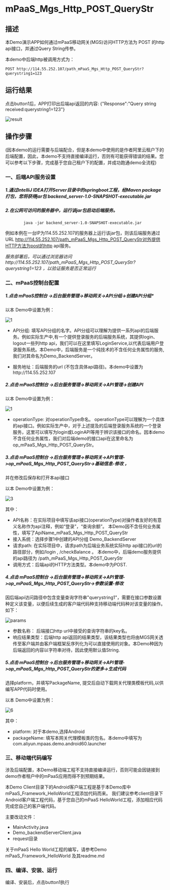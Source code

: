# mPaaS_Mgs_Http_POST_QueryStr

## 描述
本Demo演示APP如何通过mPaaS移动网关(MGS)访问HTTP方法为 POST 的http api接口，并通过Query String传参。

本demo中后端http被调用方式为：

    POST http://114.55.252.107/path_mPaaS_Mgs_Http_POST_QueryStr?querystring1=123

## 运行结果

点击button1后，APP打印出后端api返回的内容: {"Response":"Query string received:querystring1=123"}

![result](files/result.png)

## 操作步骤

(因本demo的运行需要与后端配合，但是本demo中使用的是作者阿里云租户下的后端配置，因此，本demo不支持直接编译运行，否则有可能获得错误的结果。您可以参考以下步骤，完成基于您自己租户下的配置，并成功跑通demo全流程)

### 一、后端API服务设置

##### 1.通过IntelliJ IDEA打开Server目录中的springboot工程，经Maven package打包，您将获得jar包 backend_server-1.0-SNAPSHOT-executable.jar

##### 2.在公网可访问的服务器中，运行该jar包启动后端服务。 

    		java -jar backend_server-1.0-SNAPSHOT-executable.jar

  例如本例在一台IP为114.55.252.107的服务器上运行该jar包，则该后端服务通过URL http://114.55.252.107/path_mPaaS_Mgs_Http_POST_QueryStr对外提供HTTP方法为post的http api服务。
  
  *服务部署后，可以通过浏览器访问http://114.55.252.107/path_mPaaS_Mgs_Http_POST_QueryStr?querystring1=123 ，以验证服务是否正常运行*
  
### 二、mPaaS控制台配置

##### 1.点击 mPaaS控制台 ->后台服务管理->移动网关->API分组->创建API分组*

以本 Demo中设置为例：

![1](files/1.png)

- API分组: 填写API分组的名字。API分组可以理解为提供一系列api的后端服务。例如实际生产中,有一个提供登录服务的后端服务系统，其提供login、logout一些列http api，我们可以在这里填写LoginService,以代表后端用户登录服务系统。本Demo中，后端服务是一个纯技术的不含任何业务属性的服务, 我们对其命名为Demo_BackendServer。

- 服务地址：后端服务的url (不包含具体api路径)。本demo中设置为http://114.55.252.107 

##### 2.点击 mPaaS控制台 ->后台服务管理->移动网关->API管理->创建API

以本 Demo中设置为例：

![1](files/2.png)

- operationType: 对operationType命名。 operationType可以理解为一个具体的api接口。例如实际生产中，对于上述提及的后端登录服务系统的一个登录服务，这里可以填写为login或LoginAPI等用于辨识该接口的命名。因本demo不含任何业务属性，我们对后端demo的接口api在这里命名为op_mPaaS_Mgs_Http_POST_QueryStr。

##### 3.点击 mPaaS控制台 ->后台服务管理->移动网关->API管理->op_mPaaS_Mgs_Http_POST_QueryStr->基础信息-修改 ， 

并在修改后保存和打开本api接口

以本 Demo中设置为例：

![3](files/3.png)

其中：

- API名称：在实际项目中填写该api接口(operationType)对操作者友好的有意义名称作为api注释，例如“登录”，“查询余额”。 本Demo因不含任何业务属性，填写了ApiName_mPaaS_Mgs_Http_POST_QueryStr
- 接入系统：选择步骤1中创建的API分组 Demo_BackendServer
- 请求path: 在实际项目中，请求path为后端业务系统实际http api接口的url的路径部分，例如/login , /checkBalance 。 本demo中，后端demo服务提供的api路径为 /path_mPaaS_Mgs_Http_POST_QueryStr 
- 调用方式：后端api的HTTP方法类型。本demo中为POST.

##### 4.点击 mPaaS控制台 ->后台服务管理->移动网关->API管理->op_mPaaS_Mgs_Http_POST_QueryStr->参数设置-修改

因后端api访问路径中包含变量查询字符串"querystring1"，需要在接口参数设置种定义该变量，以便后续生成的客户端代码种支持移动端代码种对该变量的操作。如下：

![params](files/4.png)
 
- 参数名称： 后端接口http url中接受的查询字符串的key名。
- 响应结果类型：后端http api返回的结果类型，该结果类型也将由MGS网关透传至客户端并由客户端框架反序列化为可以直接使用的对象。本Demo种因为后端返回的内容以字符串对待，因此使用默认值String.

##### 5.点击 mPaaS控制台 ->后台服务管理->移动网关->API管理->op_mPaaS_Mgs_Http_POST_QueryStr的更多->生成代码

选择platform，并填写PackageName, 提交后自动下载网关代理类模板代码,以供编写APP代码时使用。

以本 Demo中设置为例：

![6](files/5.png)

其中：

- platform: 对于本demo,选择Android
- packageName: 填写本网关代理模板类的包名。本demo中填写为com.aliyun.mpaas.demo.android60.launcher


### 三、移动端代码编写

涉及后端配置，本Demo移动端工程不支持直接编译运行，否则可能会因链接到demo作者租户中的mPaaS应用而得不到预期结果。

本Demo Client目录下的Android客户端工程是基于本Demo库中mPaaS_Framework_HelloWorld工程添加代码而来。 我们建议参考client目录下Android客户端工程代码，基于您自己的mPaaS HelloWorld工程，添加相应代码完成您自己的客户端代码。

主要改动文件：

- MainActivity.java
- Demo_backendServerClient.java
- request目录

关于mPaaS Hello World工程的编写，请参考Demo mPaaS_Framework_HelloWorld 及其readme.md

### 四、编译、安装、运行

  编译、安装后，点击button1执行
